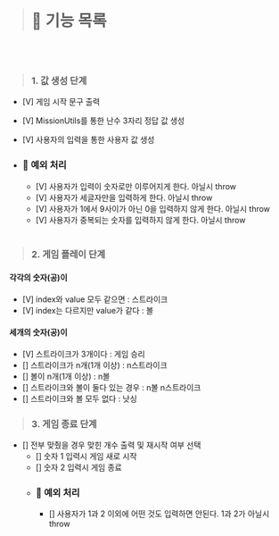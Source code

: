 > # 🚀 기능 목록

<br><br>

> ### 1. 값 생성 단계

- [V] 게임 시작 문구 출력
- [V] MissionUtils를 통한 난수 3자리 정답 값 생성
- [V] 사용자의 입력을 통한 사용자 값 생성
- ### 🚨 예외 처리

  - [V] 사용자가 입력이 숫자로만 이루어지게 한다. 아닐시 throw
  - [V] 사용자가 세글자만을 입력하게 한다. 아닐시 throw
  - [V] 사용자가 1에서 9사이가 아닌 0을 입력하지 않게 한다. 아닐시 throw
  - [V] 사용자가 중복되는 숫자를 입력하지 않게 한다. 아닐시 throw

  <br>

> ### 2. 게임 플레이 단계

#### 각각의 숫자(공)이

- [V] index와 value 모두 같으면 : 스트라이크
- [V] index는 다르지만 value가 같다 : 볼

#### 세개의 숫자(공)이

- [V] 스트라이크가 3개이다 : 게임 승리
- [] 스트라이크가 n개(1개 이상) : n스트라이크
- [] 볼이 n개(1개 이상) : n볼
- [] 스트라이크와 볼이 둘다 있는 경우 : n볼 n스트라이크
- [] 스트라이크와 볼 모두 없다 : 낫싱
  <br>

> ### 3. 게임 종료 단계

- [] 전부 맞췄을 경우 맞힌 개수 출력 및 재시작 여부 선택
  - [] 숫자 1 입력시 게임 새로 시작
  - [] 숫자 2 입력시 게임 종료
  - ### 🚨 예외 처리
    - [] 사용자가 1과 2 이외에 어떤 것도 입력하면 안된다. 1과 2가 아닐시 throw
